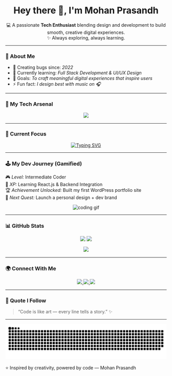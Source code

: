<!-- 💫 GitHub Profile README - Mohan Prasandh -->

<!-- 🌈 Animated Header -->

<h1 align="center">Hey there 👋, I'm Mohan Prasandh</h1>

<p align="center">
  💻 A passionate <b>Tech Enthusiast</b> blending design and development to build smooth, creative digital experiences.  
  <br/>
  ✨ Always exploring, always learning.
</p>

---

### 🌟 About Me  

- 🐍 Creating bugs since: *2022*  
- 🧠 Currently learning: *Full Stack Development & UI/UX Design*  
- 🎯 Goals: *To craft meaningful digital experiences that inspire users*  
- ⚡ Fun fact: *I design best with music on 🎧*  

---

### 🎨 My Tech Arsenal  

<p align="center">
  <img src="https://skillicons.dev/icons?i=python,wordpress,figma,html,css,vscode,github" />
</p>

---

### 🧩 Current Focus  

<p align="center">
  <a href="https://git.io/typing-svg">
    <img src="https://readme-typing-svg.demolab.com?font=Fira+Code&pause=1000&center=true&vCenter=true&color=00F700&width=435&lines=Learning+Full+Stack+Development;Exploring+Modern+UI%2FUX+Design;Building+Creative+Projects;Always+Curious+and+Innovative" alt="Typing SVG" />
  </a>
</p>

---

### 🕹 My Dev Journey (Gamified)  

🎮 *Level:* Intermediate Coder  
🧠 *XP:* Learning React.js & Backend Integration  
🏆 *Achievement Unlocked:* Built my first WordPress portfolio site  
🚀 *Next Quest:* Launch a personal design + dev brand  

<p align="center">
  <img src="https://i.pinimg.com/originals/ef/7e/9c/ef7e9cebb40d16a50b2f9371f4a5b79d.gif" width="400px" alt="coding gif" />
</p>

---

### 📊 GitHub Stats  

<p align="center">
  <img src="https://github-readme-stats.vercel.app/api?username=MohanPrasandh&show_icons=true&theme=radical" height="165" />
  <img src="https://github-readme-streak-stats.herokuapp.com/?user=MohanPrasandh&theme=radical" height="165" />
</p>

<p align="center">
  <img src="https://github-readme-stats.vercel.app/api/top-langs/?username=MohanPrasandh&layout=compact&theme=radical" />
</p>

---

### 🌍 Connect With Me  

<p align="center">
  <a href="https://www.linkedin.com/in/your-link">
    <img src="https://img.shields.io/badge/LinkedIn-0077B5?style=for-the-badge&logo=linkedin&logoColor=white" />
  </a>
  <a href="https://www.instagram.com/your-link">
    <img src="https://img.shields.io/badge/Instagram-E4405F?style=for-the-badge&logo=instagram&logoColor=white" />
  </a>
  <a href="https://your-portfolio-link.com">
    <img src="https://img.shields.io/badge/Portfolio-000000?style=for-the-badge&logo=firefox&logoColor=white" />
  </a>
</p>

---

### 💬 Quote I Follow  
> “Code is like art — every line tells a story.” ✨  

---

<p align="center">
  <img src="https://raw.githubusercontent.com/Platane/snk/output/github-contribution-grid-snake-dark.svg" alt="snake animation" />
</p>

⭐ Inspired by creativity, powered by code — Mohan Prasandh
